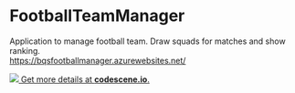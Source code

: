 # FootballTeamManager
Application to manage football team. Draw squads for matches and show ranking.  
https://bqsfootballmanager.azurewebsites.net/

[![](https://codescene.io/projects/5948/status.svg) Get more details at **codescene.io**.](https://codescene.io/projects/5948/jobs/latest-successful/results)
